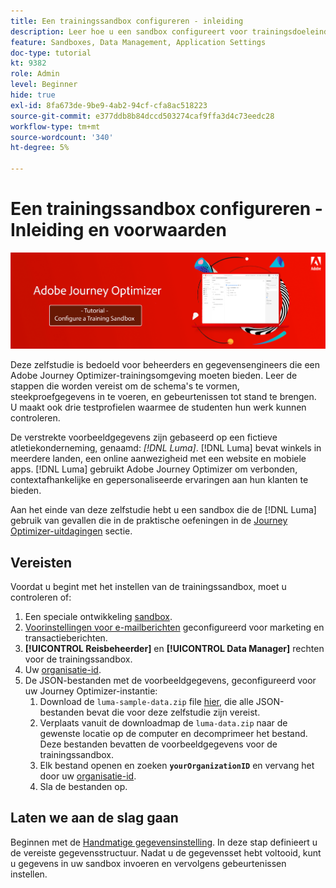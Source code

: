 ```yaml
---
title: Een trainingssandbox configureren - inleiding
description: Leer hoe u een sandbox configureert voor trainingsdoeleinden. Ga door de stappen die worden vereist om de schema's te vormen, steekproefgegevens in te voeren, en gebeurtenissen tot stand te brengen.
feature: Sandboxes, Data Management, Application Settings
doc-type: tutorial
kt: 9382
role: Admin
level: Beginner
hide: true
exl-id: 8fa673de-9be9-4ab2-94cf-cfa8ac518223
source-git-commit: e377ddb8b84dccd503274caf9ffa3d4c73eedc28
workflow-type: tm+mt
source-wordcount: '340'
ht-degree: 5%

---
```


# Een trainingssandbox configureren - Inleiding en voorwaarden

![Bannerzelfstudie - Een trainingssandbox configureren](./assets/ajo-banner-configure-training-sandbox.png)

Deze zelfstudie is bedoeld voor beheerders en gegevensengineers die een Adobe Journey Optimizer-trainingsomgeving moeten bieden. Leer de stappen die worden vereist om de schema&#39;s te vormen, steekproefgegevens in te voeren, en gebeurtenissen tot stand te brengen. U maakt ook drie testprofielen waarmee de studenten hun werk kunnen controleren.

De verstrekte voorbeeldgegevens zijn gebaseerd op een fictieve atletiekonderneming, genaamd: _[!DNL Luma]_. [!DNL Luma] bevat winkels in meerdere landen, een online aanwezigheid met een website en mobiele apps. [!DNL Luma] gebruikt Adobe Journey Optimizer om verbonden, contextafhankelijke en gepersonaliseerde ervaringen aan hun klanten te bieden.

Aan het einde van deze zelfstudie hebt u een sandbox die de [!DNL Luma] gebruik van gevallen die in de praktische oefeningen in de [Journey Optimizer-uitdagingen](/help/challenges/introduction-and-prerequisites.md) sectie.

## Vereisten

Voordat u begint met het instellen van de trainingssandbox, moet u controleren of:

1. Een speciale ontwikkeling [sandbox](https://experienceleague.adobe.com/docs/journey-optimizer-learn/tutorials/access-control/create-and-manage-sandboxes.html?lang=en).
1. [Voorinstellingen voor e-mailberichten](https://experienceleague.adobe.com/docs/journey-optimizer-learn/tutorials/channel-configuration/set-up-email-channel.html?lang=en) geconfigureerd voor marketing en transactieberichten.
1. **[!UICONTROL Reisbeheerder]** en **[!UICONTROL Data Manager]** rechten voor de trainingssandbox.
1. Uw [organisatie-id](https://experienceleague.adobe.com/docs/core-services/interface/administration/organizations.html?lang=nl).
1. De JSON-bestanden met de voorbeeldgegevens, geconfigureerd voor uw Journey Optimizer-instantie:
   1. Download de `luma-sample-data.zip` file [hier](/help/tutorial-configure-a-training-sandbox/assets/luma-data/luma-sample-data.zip), die alle JSON-bestanden bevat die voor deze zelfstudie zijn vereist.
   1. Verplaats vanuit de downloadmap de `luma-data.zip` naar de gewenste locatie op de computer en decomprimeer het bestand. Deze bestanden bevatten de voorbeeldgegevens voor de trainingssandbox.
   1. Elk bestand openen en zoeken **`yourOrganizationID`** en vervang het door uw [organisatie-id](https://experienceleague.adobe.com/docs/core-services/interface/administration/organizations.html?lang=nl).
   1. Sla de bestanden op.

## Laten we aan de slag gaan

Beginnen met de [Handmatige gegevensinstelling](/help/tutorial-configure-a-training-sandbox/manual-data-set-up.md). In deze stap definieert u de vereiste gegevensstructuur. Nadat u de gegevensset hebt voltooid, kunt u gegevens in uw sandbox invoeren en vervolgens gebeurtenissen instellen.
